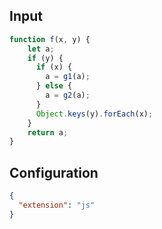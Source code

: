
## Input
```javascript input
function f(x, y) {
    let a;
    if (y) {
      if (x) {
        a = g1(a);
      } else {
        a = g2(a);
      }
      Object.keys(y).forEach(x);
    }
    return a;
}
```

## Configuration
```json configuration
{
  "extension": "js"
}
```
